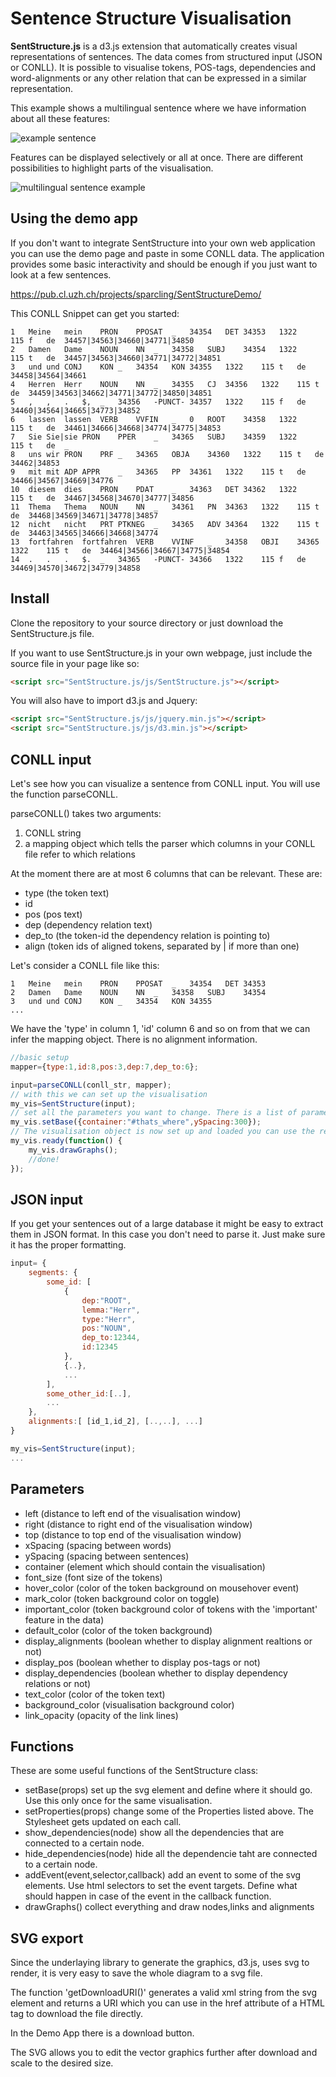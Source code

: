 # Sentence Structure Visualisation

**SentStructure.js** is a d3.js extension that automatically creates visual representations of sentences. The data comes from structured input (JSON or CONLL). 
It is possible to visualise tokens, POS-tags, dependencies and word-alignments or any other relation that can be expressed in a similar representation.

This example shows a multilingual sentence where we have information about all these features:

![example sentence](https://gitlab.cl.uzh.ch/sparcling/SentStructure.js/uploads/2e55b8b8a7e062d1d74d3538c361fa29/Bildschirmfoto_2017-05-19_um_23.42.58.png)


Features can be displayed selectively or all at once. There are different possibilities to highlight parts of the visualisation.

![multilingual sentence example](https://gitlab.cl.uzh.ch/sparcling/SentStructure.js/uploads/179a7ad46c54e4059f4d372a88e752b4/Bildschirmfoto_2017-05-19_um_23.29.31.png)

## Using the demo app

If you don't want to integrate SentStructure into your own web application you can use the demo page and paste in some CONLL data. 
The application provides some basic interactivity and should be enough if you just want to look at a few sentences.

https://pub.cl.uzh.ch/projects/sparcling/SentStructureDemo/

This CONLL Snippet can get you started:
```
1	Meine	mein	PRON	PPOSAT	_	34354	DET	34353	1322	115	f	de	34457|34563|34660|34771|34850
2	Damen	Dame	NOUN	NN	_	34358	SUBJ	34354	1322	115	t	de	34457|34563|34660|34771|34772|34851	
3	und	und	CONJ	KON	_	34354	KON	34355	1322	115	t	de	34458|34564|34661	
4	Herren	Herr	NOUN	NN	_	34355	CJ	34356	1322	115	t	de	34459|34563|34662|34771|34772|34850|34851	
5	,	,	.	$,	_	34356	-PUNCT-	34357	1322	115	f	de	34460|34564|34665|34773|34852
6	lassen	lassen	VERB	VVFIN	_	0	ROOT	34358	1322	115	t	de	34461|34666|34668|34774|34775|34853	
7	Sie	Sie|sie	PRON	PPER	_	34365	SUBJ	34359	1322	115	t	de	_	
8	uns	wir	PRON	PRF	_	34365	OBJA	34360	1322	115	t	de	34462|34853
9	mit	mit	ADP	APPR	_	34365	PP	34361	1322	115	t	de	34466|34567|34669|34776	
10	diesem	dies	PRON	PDAT	_	34363	DET	34362	1322	115	t	de	34467|34568|34670|34777|34856
11	Thema	Thema	NOUN	NN	_	34361	PN	34363	1322	115	t	de	34468|34569|34671|34778|34857
12	nicht	nicht	PRT	PTKNEG	_	34365	ADV	34364	1322	115	t	de	34463|34565|34666|34668|34774
13	fortfahren	fortfahren	VERB	VVINF	_	34358	OBJI	34365	1322	115	t	de	34464|34566|34667|34775|34854
14	.	.	.	$.	_	34365	-PUNCT-	34366	1322	115	f	de	34469|34570|34672|34779|34858
```

## Install

Clone the repository to your source directory or just download the SentStructure.js file.

If you want to use SentStructure.js in your own webpage, just include the source file in your page like so:

```html
<script src="SentStructure.js/js/SentStructure.js"></script>
```

You will also have to import d3.js and Jquery:

```html
<script src="SentStructure.js/js/jquery.min.js"></script>
<script src="SentStructure.js/js/d3.min.js"></script>
```


## CONLL input

Let's see how you can visualize a sentence from CONLL input. You will use the function parseCONLL. 

parseCONLL() takes two arguments:

1. CONLL string
2. a mapping object which tells the parser which columns in your CONLL file refer to which relations

At the moment there are at most 6 columns that can be relevant. These are:

- type (the token text)
- id
- pos (pos text)
- dep (dependency relation text)
- dep_to (the token-id the dependency relation is pointing to)
- align (token ids of aligned tokens, separated by | if more than one)

Let's consider a CONLL file like this: 

```
1	Meine	mein	PRON	PPOSAT	_	34354	DET	34353	
2	Damen	Dame	NOUN	NN	_	34358	SUBJ	34354	
3	und	und	CONJ	KON	_	34354	KON	34355
...
```

We have the 'type' in column 1, 'id' column 6 and so on from that we can infer the mapping object. There is no alignment information.
```javascript
//basic setup
mapper={type:1,id:8,pos:3,dep:7,dep_to:6};

input=parseCONLL(conll_str, mapper);
// with this we can set up the visualisation
my_vis=SentStructure(input);
// set all the parameters you want to change. There is a list of parameters below. Only thing mandatory is the container for the visualisation.
my_vis.setBase({container:"#thats_where",ySpacing:300});
// The visualisation object is now set up and loaded you can use the ready function to declare what should happen after the data is loaded
my_vis.ready(function() {
    my_vis.drawGraphs();
    //done!
});

```
## JSON input

If you get your sentences out of a large database it might be easy to extract them in JSON format. In this case you don't need to parse it. Just make sure it has the proper formatting.

```javascript
input= {
    segments: {
        some_id: [
            {
                dep:"ROOT",
                lemma:"Herr",
                type:"Herr",
                pos:"NOUN",
                dep_to:12344,
                id:12345
            },
            {..},
            ...
        ],
        some_other_id:[..],
        ...
    },
    alignments:[ [id_1,id_2], [..,..], ...]
}

my_vis=SentStructure(input);
...
```
## Parameters

- left (distance to left end of the visualisation window)
- right (distance to right end of the visualisation window)
- top (distance to top end of the visualisation window)
- xSpacing (spacing between words)
- ySpacing (spacing between sentences)
- container (element which should contain the visualisation)
- font_size (font size of the tokens)
- hover_color (color of the token background on mousehover event)
- mark_color (token background color on toggle)
- important_color (token background color of tokens with the 'important' feature in the data)
- default_color (color of the token background)
- display_alignments (boolean whether to display alignment realtions or not)
- display_pos (boolean whether to display pos-tags or not)
- display_dependencies (boolean whether to display dependency relations or not)
- text_color (color of the token text)
- background_color (visualisation background color)
- link_opacity (opacity of the link lines)

## Functions

These are some useful functions of the SentStructure class:

- setBase(props)    set up the svg element and define where it should go. Use this only once for the same visualisation. 
- setProperties(props)    change some of the Properties listed above. The Stylesheet gets updated on each call.
- show_dependencies(node)    show all the dependencies that are connected to a certain node.
- hide_dependencies(node)    hide all the dependencie taht are connected to a certain node.
- addEvent(event,selector,callback)     add an event to some of the svg elements. Use html selectors to set the event targets. Define what should happen in case of the event in the callback function.
- drawGraphs()   collect everything and draw nodes,links and alignments

## SVG export

Since the underlaying library to generate the graphics, d3.js, uses svg to render, it is very easy to save the whole diagram to a svg file.

The function 'getDownloadURI()' generates a valid xml string from the svg element and returns a URI which you can use in the href attribute of a HTML <a> tag to download the file directly.

In the Demo App there is a download button.

The SVG allows you to edit the vector graphics further after download and scale to the desired size.
